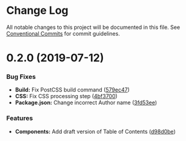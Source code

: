 # Change Log

All notable changes to this project will be documented in this file.
See [Conventional Commits](https://conventionalcommits.org) for commit guidelines.

# 0.2.0 (2019-07-12)


### Bug Fixes

* **Build:** Fix PostCSS build command ([579ec47](https://github.com/stencila/style/commit/579ec47))
* **CSS:** Fix CSS processing step ([4bf3700](https://github.com/stencila/style/commit/4bf3700))
* **Package.json:** Change incorrect Author name ([3fd53ee](https://github.com/stencila/style/commit/3fd53ee))


### Features

* **Components:** Add draft version of Table of Contents ([d98d0be](https://github.com/stencila/style/commit/d98d0be))
